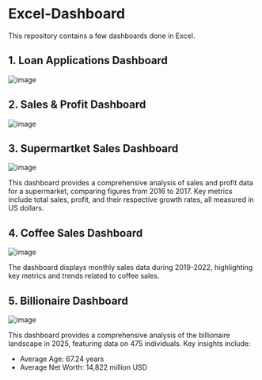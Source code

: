 # Excel-Dashboard

This repository contains a few dashboards done in Excel.

## 1. Loan Applications Dashboard
![image](https://github.com/user-attachments/assets/7e2a32c7-a8db-4bed-a5a1-324981bf5f97)

## 2. Sales & Profit Dashboard
![image](https://github.com/user-attachments/assets/6e184af8-914b-4cb1-a8d6-bf4b470c1eb0)

## 3. Supermartket Sales Dashboard

![image](https://github.com/user-attachments/assets/66d7b753-48f7-489d-9396-366d342dbf9b)

This dashboard provides a comprehensive analysis of sales and profit data for a supermarket, comparing figures from 2016 to 2017. Key metrics include total sales, profit, and their respective growth rates, all measured in US dollars.

## 4. Coffee Sales Dashboard

![image](https://github.com/user-attachments/assets/f4894704-31ac-4e4e-ac01-09b757310870)

The dashboard displays monthly sales data during 2019-2022, highlighting key metrics and trends related to coffee sales.

## 5. Billionaire Dashboard

![image](https://github.com/user-attachments/assets/f3f43fb7-480a-4a7a-a060-059bb0c00547)

This dashboard provides a comprehensive analysis of the billionaire landscape in 2025, featuring data on 475 individuals. Key insights include:

- Average Age: 67.24 years
- Average Net Worth: 14,822 million USD










